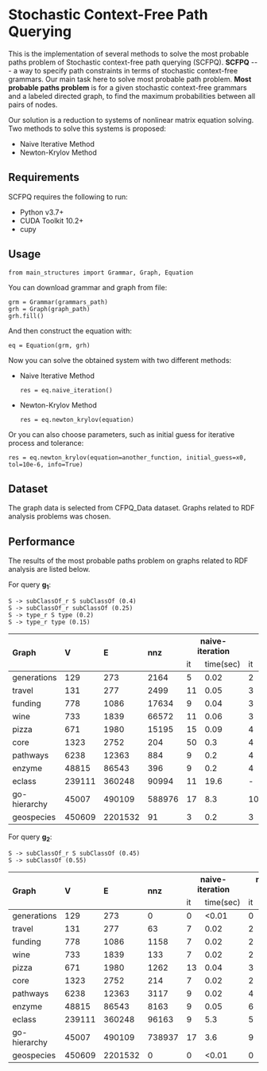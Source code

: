 # Stochastic Context-Free Path Querying

This is the implementation of several methods to solve the most probable paths problem of Stochastic context-free path querying (SCFPQ). **SCFPQ** --- a way to specify path constraints in terms of stochastic context-free grammars. Our main task here to solve most probable path problem. **Most probable paths problem** is for a given stochastic context-free grammars and a labeled directed graph, to find the maximum probabilities between all pairs of nodes.

Our solution is a reduction to systems of nonlinear matrix equation solving. Two methods to solve this systems is proposed:

- Naive Iterative Method
- Newton-Krylov Method


## Requirements 

SCFPQ requires the following to run:
- Python v3.7+
- CUDA Toolkit 10.2+
- cupy 

## Usage

```
from main_structures import Grammar, Graph, Equation
```
You can download grammar and graph from file:
```
grm = Grammar(grammars_path)
grh = Graph(graph_path)
grh.fill()
```
And then construct the equation with:
```
eq = Equation(grm, grh)
```
Now you can solve the obtained system with two different methods:
- Naive Iterative Method
    ```
    res = eq.naive_iteration()
    ```
- Newton-Krylov Method
    ```
    res = eq.newton_krylov(equation)
    ```

Or you can also choose parameters, such as initial guess for iterative process and tolerance:
```
res = eq.newton_krylov(equation=another_function, initial_guess=x0, tol=10e-6, info=True)
```

## Dataset

The graph data is selected from CFPQ_Data dataset. Graphs related to RDF analysis problems was chosen.

## Performance

The results of the most probable paths problem on graphs related to RDF analysis are listed below.

For query **g<sub>1</sub>**:
```
S -> subClassOf_r S subClassOf (0.4)
S -> subClassOf_r subClassOf (0.25)
S -> type_r S type (0.2)
S -> type_r type (0.15)
```
<table>
    <thead>
    <tr>
      <th rowspan="2" align="left">Graph</th>
      <th rowspan="2" align="left">V</th>
      <th rowspan="2" align="left">E</th>
      <th rowspan="2" align="left">nnz</th>
      <th colspan="2" align="center">naive-iteration</sub></th>
      <th colspan="2" align="center">newton-krylov</sub></th>
    </tr>
    <tr>
        <td>it</td>
        <td>time(sec)</td>
        <td>it</td>
        <td>time(sec)</td>
    </tr>
  </thead>
  <tbody>
    <tr>
        <td>generations</td>
        <td>129</td>
        <td>273</td>
        <td>2164</td>
        <td>5</td>
        <td>0.02</td>
        <td>2</td>
        <td>0.4</td>
    </tr>
    <tr>
        <td>travel</td>
        <td>131</td>
        <td>277</td>
        <td>2499</td>
        <td>11</td>
        <td>0.05</td>
        <td>3</td>
        <td>0.6</td>
    </tr>
    <tr>
        <td>funding</td>
        <td>778</td>
        <td>1086</td>
        <td>17634</td>
        <td>9</td>
        <td>0.04</td>
        <td>3</td>
        <td>0.7</td>
    </tr>
    <tr>
        <td>wine</td>
        <td>733</td>
        <td>1839</td>
        <td>66572</td>
        <td>11</td>
        <td>0.06</td>
        <td>3</td>
        <td>0.7</td>
    </tr>
    <tr>
        <td>pizza</td>
        <td>671</td>
        <td>1980</td>
        <td>15195</td>
        <td>15</td>
        <td>0.09</td>
        <td>4</td>
        <td>0.9</td>
    </tr>
    <tr>
        <td>core</td>
        <td>1323</td>
        <td>2752</td>
        <td>204</td>
        <td>50</td>
        <td>0.3</td>
        <td>4</td>
        <td>0.9</td>
    </tr>
    <tr>
        <td>pathways</td>
        <td>6238</td>
        <td>12363</td>
        <td>884</td>
        <td>9</td>
        <td>0.2</td>
        <td>4</td>
        <td>2.1</td>
    </tr>
    <tr>
        <td>enzyme</td>
        <td>48815</td>
        <td>86543</td>
        <td>396</td>
        <td>9</td>
        <td>0.2</td>
        <td>4</td>
        <td>5.2</td>
    </tr>
    <tr>
        <td>eclass</td>
        <td>239111</td>
        <td>360248</td>
        <td>90994</td>
        <td>11</td>
        <td>19.6</td>
        <td>-</td>
        <td>-</td>
    </tr>
    <tr>
        <td>go-hierarchy</td>
        <td>45007</td>
        <td>490109</td>
        <td>588976</td>
        <td>17</td>
        <td>8.3</td>
        <td>10</td>
        <td>144.2</td>
    </tr>
    <tr>
        <td>geospecies</td>
        <td>450609</td>
        <td>2201532</td>
        <td>91</td>
        <td>3</td>
        <td>0.2</td>
        <td>3</td>
        <td>9.6</td>
    </tr>
  </tbody>
</table>


For query **g<sub>2</sub>**:
```
S -> subClassOf_r S subClassOf (0.45)
S -> subClassOf (0.55)
```

<table>
    <thead>
    <tr>
      <th rowspan="2" align="left">Graph</th>
      <th rowspan="2" align="left">V</th>
      <th rowspan="2" align="left">E</th>
      <th rowspan="2" align="left">nnz</th>
      <th colspan="2" align="center">naive-iteration</sub></th>
      <th colspan="2" align="center">newton-krylov</sub></th>
    </tr>
    <tr>
        <td>it</td>
        <td>time(sec)</td>
        <td>it</td>
        <td>time(sec)</td>
    </tr>
  </thead>
  <tbody>
    <tr>
        <td>generations</td>
        <td>129</td>
        <td>273</td>
        <td>0</td>
        <td>0</td>
        <td>&lt;0.01</td>
        <td>0</td>
        <td>&lt;0.01</td>
    </tr>
    <tr>
        <td>travel</td>
        <td>131</td>
        <td>277</td>
        <td>63</td>
        <td>7</td>
        <td>0.02</td>
        <td>2</td>
        <td>0.3</td>
    </tr>
    <tr>
        <td>funding</td>
        <td>778</td>
        <td>1086</td>
        <td>1158</td>
        <td>7</td>
        <td>0.02</td>
        <td>2</td>
        <td>0.4</td>
    </tr>
    <tr>
        <td>wine</td>
        <td>733</td>
        <td>1839</td>
        <td>133</td>
        <td>7</td>
        <td>0.02</td>
        <td>2</td>
        <td>0.3</td>
    </tr>
    <tr>
        <td>pizza</td>
        <td>671</td>
        <td>1980</td>
        <td>1262</td>
        <td>13</td>
        <td>0.04</td>
        <td>3</td>
        <td>0.5</td>
    </tr>
    <tr>
        <td>core</td>
        <td>1323</td>
        <td>2752</td>
        <td>214</td>
        <td>7</td>
        <td>0.02</td>
        <td>2</td>
        <td>0.3</td>
    </tr>
    <tr>
        <td>pathways</td>
        <td>6238</td>
        <td>12363</td>
        <td>3117</td>
        <td>9</td>
        <td>0.02</td>
        <td>4</td>
        <td>0.8</td>
    </tr>
    <tr>
        <td>enzyme</td>
        <td>48815</td>
        <td>86543</td>
        <td>8163</td>
        <td>9</td>
        <td>0.05</td>
        <td>6</td>
        <td>1.5</td>
    </tr>
    <tr>
        <td>eclass</td>
        <td>239111</td>
        <td>360248</td>
        <td>96163</td>
        <td>9</td>
        <td>5.3</td>
        <td>5</td>
        <td>213</td>
    </tr>
    <tr>
        <td>go-hierarchy</td>
        <td>45007</td>
        <td>490109</td>
        <td>738937</td>
        <td>17</td>
        <td>3.6</td>
        <td>9</td>
        <td>77.0</td>
    </tr>
    <tr>
        <td>geospecies</td>
        <td>450609</td>
        <td>2201532</td>
        <td>0</td>
        <td>0</td>
        <td>&lt;0.01</td>
        <td>0</td>
        <td>&lt;0.01</td>
    </tr>
  </tbody>
</table>
